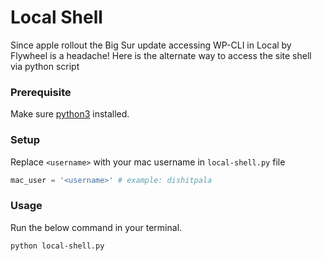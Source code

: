 # Local Shell
Since apple rollout the Big Sur update accessing WP-CLI in Local by Flywheel is a headache! Here is the alternate way to access the site shell via python script

### Prerequisite
Make sure [python3](https://www.python.org/download/releases/3.0/) installed.

### Setup
Replace `<username>` with your mac username in `local-shell.py` file
```python
mac_user = '<username>' # example: dishitpala
```

### Usage
Run the below command in your terminal.
```shell
python local-shell.py
```
